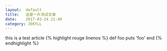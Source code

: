 ```yaml
---
layout:  default
title:   这是一片测试文章
date:    2017-03-24 21:40
category: JEKYLL
---
```

this is a test article
{% highlight rouge linenos %}
def foo
  puts 'foo'
end
{% endhighlight %}
